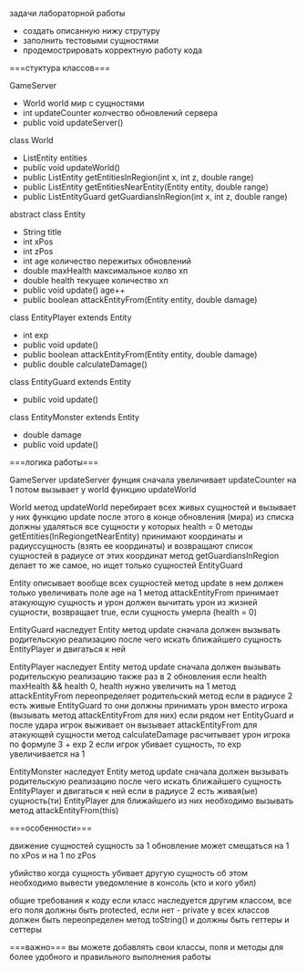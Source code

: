 задачи лабораторной работы
- создать описанную нижу струтуру
- заполнить тестовыми сущностями
- продемострировать корректную работу кода

===стуктура классов===

GameServer
- World world мир c сущностями
- int updateCounter колчество обновлений сервера
- public void updateServer()

class World
- ListEntity entities
- public void updateWorld()
- public ListEntity getEntitiesInRegion(int x, int z, double range)
- public ListEntity getEntitiesNearEntity(Entity entity, double range)
- public ListEntityGuard getGuardiansInRegion(int x, int z, double range)

abstract class Entity
- String title
- int xPos
- int zPos
- int age количество пережитых обновлений
- double maxHealth максимальное колво хп
- double health текущее количество хп
- public void update() age++
- public boolean attackEntityFrom(Entity entity, double damage)

class EntityPlayer extends Entity
- int exp
- public void update()
- public boolean attackEntityFrom(Entity entity, double damage)
- public double calculateDamage()

class EntityGuard extends Entity
- public void update()

class EntityMonster extends Entity
- double damage
- public void update()

===логика работы===

GameServer
updateServer фунция сначала увеличивает updateCounter на 1
потом вызывает у world функцию updateWorld

World
метод updateWorld перебирает всех живых сущностей и вызывает у них функцию update
после этого в конце обновления (мира) из списка должны удаляться все сущности у которых health = 0
методы getEntities(InRegiongetNearEntity) принимают координаты и радиуссущность (взять ее координаты)
и возвращают список сущностей в радиусе от этих координат
метод getGuardiansInRegion делает то же самое, но ищет только сущностей EntityGuard

Entity описывает вообще всех сущностей
метод update в нем должен только увеличивать поле age на 1
метод attackEntityFrom принимает атакующую сущность и урон
должен вычитать урон из жизней сущности, возвращает true, если сущность умерла (health = 0)

EntityGuard наследует Entity
метод update сначала должен вызывать родительскую реализацию
после чего искать ближайшего сущность EntityPlayer и двигаться к ней

EntityPlayer наследует Entity
метод update сначала должен вызывать родительскую реализацию
также раз в 2 обновления если health  maxHealth && health  0, health нужно увеличить на 1
метод attackEntityFrom переопределяет родительский метод если в радиусе 2 есть живые EntityGuard
то они должны принимать урон вместо игрока (вызывать метод attackEntityFrom для них)
если рядом нет EntityGuard и после удара игрок выживает он вызывает attackEntityFrom для атакующей сущности
метод calculateDamage расчитывает урон игрока по формуле 3 + exp  2
если игрок убивает сущность, то exp увеличивается на 1

EntityMonster наследует Entity
метод update сначала должен вызывать родительскую реализацию
после чего искать ближайшего сущность EntityPlayer и двигаться к ней
если в радиусе 2 есть живая(ые) сущность(ти) EntityPlayer
для ближайшего из них необходимо вызывать метод attackEntityFrom(this)

===особенности===

движение сущностей
сущность за 1 обновление может смещаться на 1 по xPos и на 1 по zPos

убийство
когда сущность убивает другую сущность об этом необходимо вывести уведомление в консоль (кто и кого убил)

общие требования к коду
если класс наследуется другим классом, все его поля должны быть protected, если нет - private
у всех классов должен быть переопределен метод toString() и должны быть геттеры и сеттеры

===важно===
вы можете добавлять свои классы, поля и методы для более удобного и правильного выполнения работы